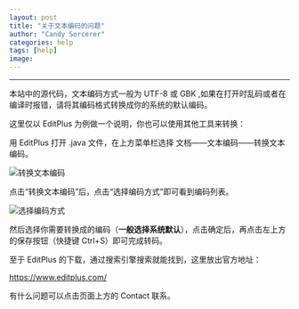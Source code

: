 ```yaml
---
layout: post
title: "关于文本编码的问题"
author: "Candy Sorcerer"
categories: help
tags: [help]
image:
---
```


***

本站中的源代码，文本编码方式一般为 UTF-8 或 GBK ,如果在打开时乱码或者在编译时报错，请将其编码格式转换成你的系统的默认编码。

这里仅以 EditPlus 为例做一个说明，你也可以使用其他工具来转换：

用 EditPlus 打开 .java 文件，在上方菜单栏选择 文档——文本编码——转换文本编码。

<img src="https://i.loli.net/2018/06/28/5b34beebb5046.png" alt="转换文本编码" title="转换文本编码" />

点击“转换文本编码”后，点击“选择编码方式”即可看到编码列表。

<img src="https://i.loli.net/2018/06/28/5b34b54291a04.png" alt="选择编码方式" title="选择编码方式" />

然后选择你需要转换成的编码（<b>一般选择系统默认</b>），点击确定后，再点击左上方的保存按钮（快捷键 Ctrl+S）即可完成转码。

至于 EditPlus 的下载，通过搜索引擎搜索就能找到，这里放出官方地址：

<line>
<a href="https://www.editplus.com/" target="_blank">https://www.editplus.com/</a>
</line>

有什么问题可以点击页面上方的 Contact 联系。

<br><br><br><br>

